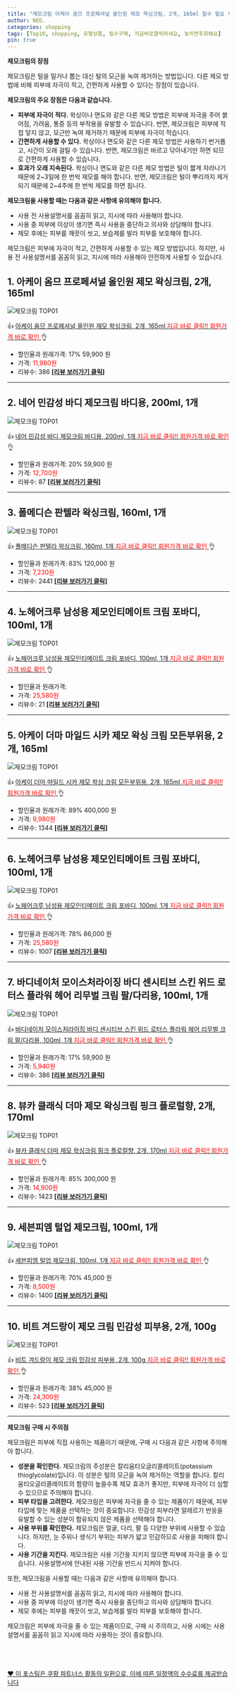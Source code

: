 ```yaml
---
title: "제모크림 아케이 옴므 프로페셔널 올인원 제모 왁싱크림, 2개, 165ml 필수 필요 추천 제품 비교 최저 가격 비교 장점 구매 후기 구매평"
author: NEO.
categories: shopping
tags: [Top10, shopping, 유행상품, 필수구매, 지금바로클릭하세요, 놓치면후회해요]
pin: true
---
```

**제모크림의 장점**

제모크림은 털을 밀거나 뽑는 대신 털의 모근을 녹여 제거하는 방법입니다. 다른 제모 방법에 비해 피부에 자극이 적고, 간편하게 사용할 수 있다는 장점이 있습니다.

**제모크림의 주요 장점은 다음과 같습니다.**

* **피부에 자극이 적다.** 왁싱이나 면도와 같은 다른 제모 방법은 피부에 자극을 주어 붉어짐, 가려움, 통증 등의 부작용을 유발할 수 있습니다. 반면, 제모크림은 피부에 직접 닿지 않고, 모근만 녹여 제거하기 때문에 피부에 자극이 적습니다.
* **간편하게 사용할 수 있다.** 왁싱이나 면도와 같은 다른 제모 방법은 사용하기 번거롭고, 시간이 오래 걸릴 수 있습니다. 반면, 제모크림은 바르고 닦아내기만 하면 되므로 간편하게 사용할 수 있습니다.
* **효과가 오래 지속된다.** 왁싱이나 면도와 같은 다른 제모 방법은 털이 짧게 자라나기 때문에 2~3일에 한 번씩 제모를 해야 합니다. 반면, 제모크림은 털이 뿌리까지 제거되기 때문에 2~4주에 한 번씩 제모를 하면 됩니다.

**제모크림을 사용할 때는 다음과 같은 사항에 유의해야 합니다.**

* 사용 전 사용설명서를 꼼꼼히 읽고, 지시에 따라 사용해야 합니다.
* 사용 중 피부에 이상이 생기면 즉시 사용을 중단하고 의사와 상담해야 합니다.
* 제모 후에는 피부를 깨끗이 씻고, 보습제를 발라 피부를 보호해야 합니다.

제모크림은 피부에 자극이 적고, 간편하게 사용할 수 있는 제모 방법입니다. 하지만, 사용 전 사용설명서를 꼼꼼히 읽고, 지시에 따라 사용해야 안전하게 사용할 수 있습니다.

   

## 1. 아케이 옴므 프로페셔널 올인원 제모 왁싱크림, 2개, 165ml

![제모크림 TOP01](https://thumbnail6.coupangcdn.com/thumbnails/remote/490x490ex/image/retail/images/971942954912531-1dc612ef-f2cb-4cd4-bba8-73c188a604d7.jpg)


👍 [아케이 옴므 프로페셔널 올인원 제모 왁싱크림, 2개, 165ml <font color=red> 지금 바로 클릭!! 회원가격 바로 확인 </font> ](https://link.coupang.com/re/AFFSDP?lptag=AF3617701&subid=GithubCoopas&pageKey=6784902117&traceid=V0-153&itemId=17108422815&vendorItemId=84282140826) 👌 


- 할인율과 원래가격: 17%  59,900   원
- 가격: <span style='color:red'>11,980원</span>
- 리뷰수: 386  [**[리뷰 보러가기 클릭]**](https://link.coupang.com/re/AFFSDP?lptag=AF3617701&subid=GithubCoopas&pageKey=6784902117&traceid=V0-153&itemId=17108422815&vendorItemId=84282140826)

---


   

## 2. 네어 민감성 바디 제모크림 바디용, 200ml, 1개

![제모크림 TOP01](https://thumbnail6.coupangcdn.com/thumbnails/remote/490x490ex/image/retail/images/1240809953307035-8fe1f78d-fc08-464a-a361-d0c86f2363cb.jpg)


👍 [네어 민감성 바디 제모크림 바디용, 200ml, 1개 <font color=red> 지금 바로 클릭!! 회원가격 바로 확인 </font> ](https://link.coupang.com/re/AFFSDP?lptag=AF3617701&subid=GithubCoopas&pageKey=6641290923&traceid=V0-153&itemId=15182303006&vendorItemId=70107375708) 👌 


- 할인율과 원래가격: 20%  59,900   원
- 가격: <span style='color:red'>12,700원</span>
- 리뷰수: 87  [**[리뷰 보러가기 클릭]**](https://link.coupang.com/re/AFFSDP?lptag=AF3617701&subid=GithubCoopas&pageKey=6641290923&traceid=V0-153&itemId=15182303006&vendorItemId=70107375708)

---


   

## 3. 폴메디슨 판텔라 왁싱크림, 160ml, 1개

![제모크림 TOP01](https://thumbnail6.coupangcdn.com/thumbnails/remote/490x490ex/image/retail/images/3411378449469887-0a89dcc1-4688-49b4-a8d4-dbde894f9c41.jpg)


👍 [폴메디슨 판텔라 왁싱크림, 160ml, 1개 <font color=red> 지금 바로 클릭!! 회원가격 바로 확인 </font> ](https://link.coupang.com/re/AFFSDP?lptag=AF3617701&subid=GithubCoopas&pageKey=1319780266&traceid=V0-153&itemId=2340028432&vendorItemId=70336619483) 👌 


- 할인율과 원래가격: 83%  120,000   원
- 가격: <span style='color:red'>7,230원</span>
- 리뷰수: 2441  [**[리뷰 보러가기 클릭]**](https://link.coupang.com/re/AFFSDP?lptag=AF3617701&subid=GithubCoopas&pageKey=1319780266&traceid=V0-153&itemId=2340028432&vendorItemId=70336619483)

---


   

## 4. 노헤어크루 남성용 제모인티메이트 크림 포바디, 100ml, 1개

![제모크림 TOP01](https://thumbnail7.coupangcdn.com/thumbnails/remote/490x490ex/image/vendor_inventory/a5bb/cf60d8a5157bbd7f0b24d3541f22a80c54863e4548c798b6ce226981181c.jpg)


👍 [노헤어크루 남성용 제모인티메이트 크림 포바디, 100ml, 1개 <font color=red> 지금 바로 클릭!! 회원가격 바로 확인 </font> ](https://link.coupang.com/re/AFFSDP?lptag=AF3617701&subid=GithubCoopas&pageKey=2187659991&traceid=V0-153&itemId=3720363871&vendorItemId=84333495728) 👌 


- 할인율과 원래가격: 
- 가격: <span style='color:red'>25,580원</span>
- 리뷰수: 21  [**[리뷰 보러가기 클릭]**](https://link.coupang.com/re/AFFSDP?lptag=AF3617701&subid=GithubCoopas&pageKey=2187659991&traceid=V0-153&itemId=3720363871&vendorItemId=84333495728)

---


   

## 5. 아케이 더마 마일드 시카 제모 왁싱 크림 모든부위용, 2개, 165ml

![제모크림 TOP01](https://thumbnail10.coupangcdn.com/thumbnails/remote/490x490ex/image/retail/images/1859291892198215-a4f80c5b-6724-4d7e-b8bb-00ed2e962ebb.jpg)


👍 [아케이 더마 마일드 시카 제모 왁싱 크림 모든부위용, 2개, 165ml <font color=red> 지금 바로 클릭!! 회원가격 바로 확인 </font> ](https://link.coupang.com/re/AFFSDP?lptag=AF3617701&subid=GithubCoopas&pageKey=6976223826&traceid=V0-153&itemId=18777202682&vendorItemId=84203839530) 👌 


- 할인율과 원래가격: 89%  400,000   원
- 가격: <span style='color:red'>9,980원</span>
- 리뷰수: 1344  [**[리뷰 보러가기 클릭]**](https://link.coupang.com/re/AFFSDP?lptag=AF3617701&subid=GithubCoopas&pageKey=6976223826&traceid=V0-153&itemId=18777202682&vendorItemId=84203839530)

---


   

## 6. 노헤어크루 남성용 제모인티메이트 크림 포바디, 100ml, 1개

![제모크림 TOP01](https://thumbnail7.coupangcdn.com/thumbnails/remote/490x490ex/image/vendor_inventory/a5bb/cf60d8a5157bbd7f0b24d3541f22a80c54863e4548c798b6ce226981181c.jpg)


👍 [노헤어크루 남성용 제모인티메이트 크림 포바디, 100ml, 1개 <font color=red> 지금 바로 클릭!! 회원가격 바로 확인 </font> ](https://link.coupang.com/re/AFFSDP?lptag=AF3617701&subid=GithubCoopas&pageKey=2187659991&traceid=V0-153&itemId=3720363871&vendorItemId=84333495728) 👌 


- 할인율과 원래가격: 78%  86,000   원
- 가격: <span style='color:red'>25,580원</span>
- 리뷰수: 1007  [**[리뷰 보러가기 클릭]**](https://link.coupang.com/re/AFFSDP?lptag=AF3617701&subid=GithubCoopas&pageKey=2187659991&traceid=V0-153&itemId=3720363871&vendorItemId=84333495728)

---


   

## 7. 바디네이처 모이스처라이징 바디 센시티브 스킨 위드 로터스 플라워 헤어 리무벌 크림 팔/다리용, 100ml, 1개

![제모크림 TOP01](https://thumbnail9.coupangcdn.com/thumbnails/remote/490x490ex/image/retail/images/2020/05/06/16/4/190f2dcc-6514-4ba7-b8d6-db8a4625bdda.jpg)


👍 [바디네이처 모이스처라이징 바디 센시티브 스킨 위드 로터스 플라워 헤어 리무벌 크림 팔/다리용, 100ml, 1개 <font color=red> 지금 바로 클릭!! 회원가격 바로 확인 </font> ](https://link.coupang.com/re/AFFSDP?lptag=AF3617701&subid=GithubCoopas&pageKey=1548147177&traceid=V0-153&itemId=2649995202&vendorItemId=70640860892) 👌 


- 할인율과 원래가격: 17%  59,900   원
- 가격: <span style='color:red'>5,940원</span>
- 리뷰수: 386  [**[리뷰 보러가기 클릭]**](https://link.coupang.com/re/AFFSDP?lptag=AF3617701&subid=GithubCoopas&pageKey=1548147177&traceid=V0-153&itemId=2649995202&vendorItemId=70640860892)

---


   

## 8. 뷰카 클래식 더마 제모 왁싱크림 핑크 플로럴향, 2개, 170ml

![제모크림 TOP01](https://thumbnail7.coupangcdn.com/thumbnails/remote/490x490ex/image/retail/images/2023/05/30/9/4/30fad73a-68ef-488f-8681-db8b6c9d6c7a.jpg)


👍 [뷰카 클래식 더마 제모 왁싱크림 핑크 플로럴향, 2개, 170ml <font color=red> 지금 바로 클릭!! 회원가격 바로 확인 </font> ](https://link.coupang.com/re/AFFSDP?lptag=AF3617701&subid=GithubCoopas&pageKey=7367893946&traceid=V0-153&itemId=18998584242&vendorItemId=86123642932) 👌 


- 할인율과 원래가격: 85%  300,000   원
- 가격: <span style='color:red'>14,900원</span>
- 리뷰수: 1423  [**[리뷰 보러가기 클릭]**](https://link.coupang.com/re/AFFSDP?lptag=AF3617701&subid=GithubCoopas&pageKey=7367893946&traceid=V0-153&itemId=18998584242&vendorItemId=86123642932)

---


   

## 9. 세븐피엠 털업 제모크림, 100ml, 1개

![제모크림 TOP01](https://thumbnail9.coupangcdn.com/thumbnails/remote/490x490ex/image/retail/images/97833043448208-072a7472-7f4b-49dc-ad38-2360eeea8d35.jpg)


👍 [세븐피엠 털업 제모크림, 100ml, 1개 <font color=red> 지금 바로 클릭!! 회원가격 바로 확인 </font> ](https://link.coupang.com/re/AFFSDP?lptag=AF3617701&subid=GithubCoopas&pageKey=1063847434&traceid=V0-153&itemId=2009714774&vendorItemId=70009580004) 👌 


- 할인율과 원래가격: 70%  45,000   원
- 가격: <span style='color:red'>8,500원</span>
- 리뷰수: 1400  [**[리뷰 보러가기 클릭]**](https://link.coupang.com/re/AFFSDP?lptag=AF3617701&subid=GithubCoopas&pageKey=1063847434&traceid=V0-153&itemId=2009714774&vendorItemId=70009580004)

---


   

## 10. 비트 겨드랑이 제모 크림 민감성 피부용, 2개, 100g

![제모크림 TOP01](https://thumbnail10.coupangcdn.com/thumbnails/remote/490x490ex/image/vendor_inventory/27f6/b3e6892da33453778805b1b1efcb7374713b40d72a082794e3598f483a9f.jpg)


👍 [비트 겨드랑이 제모 크림 민감성 피부용, 2개, 100g <font color=red> 지금 바로 클릭!! 회원가격 바로 확인 </font> ](https://link.coupang.com/re/AFFSDP?lptag=AF3617701&subid=GithubCoopas&pageKey=7660203105&traceid=V0-153&itemId=20406006928&vendorItemId=87488223634) 👌 


- 할인율과 원래가격: 38%  45,000   원
- 가격: <span style='color:red'>24,300원</span>
- 리뷰수: 523  [**[리뷰 보러가기 클릭]**](https://link.coupang.com/re/AFFSDP?lptag=AF3617701&subid=GithubCoopas&pageKey=7660203105&traceid=V0-153&itemId=20406006928&vendorItemId=87488223634)

---
**제모크림 구매 시 주의점**

제모크림은 피부에 직접 사용하는 제품이기 때문에, 구매 시 다음과 같은 사항에 주의해야 합니다.

* **성분을 확인한다.** 제모크림의 주성분은 칼리움티오글리콜레이트(potassium thioglycolate)입니다. 이 성분은 털의 모근을 녹여 제거하는 역할을 합니다. 칼리움티오글리콜레이트의 함량이 높을수록 제모 효과가 좋지만, 피부에 자극이 더 심할 수 있으므로 주의해야 합니다.
* **피부 타입을 고려한다.** 제모크림은 피부에 자극을 줄 수 있는 제품이기 때문에, 피부 타입에 맞는 제품을 선택하는 것이 중요합니다. 민감성 피부라면 알레르기 반응을 유발할 수 있는 성분이 함유되지 않은 제품을 선택해야 합니다.
* **사용 부위를 확인한다.** 제모크림은 얼굴, 다리, 팔 등 다양한 부위에 사용할 수 있습니다. 하지만, 눈 주위나 생식기 부위는 피부가 얇고 민감하므로 사용을 피해야 합니다.
* **사용 기간을 지킨다.** 제모크림은 사용 기간을 지키지 않으면 피부에 자극을 줄 수 있습니다. 사용설명서에 안내된 사용 기간을 반드시 지켜야 합니다.

또한, 제모크림을 사용할 때는 다음과 같은 사항에 유의해야 합니다.

* 사용 전 사용설명서를 꼼꼼히 읽고, 지시에 따라 사용해야 합니다.
* 사용 중 피부에 이상이 생기면 즉시 사용을 중단하고 의사와 상담해야 합니다.
* 제모 후에는 피부를 깨끗이 씻고, 보습제를 발라 피부를 보호해야 합니다.

제모크림은 피부에 자극을 줄 수 있는 제품이므로, 구매 시 주의하고, 사용 시에는 사용설명서를 꼼꼼히 읽고 지시에 따라 사용하는 것이 중요합니다.<br><br><br><br><br> [ ❤  이 포스팅은 쿠팡 파트너스 활동의 일환으로, 이에 따른 일정액의 수수료를 제공받습니다](https://link.coupang.com/a/bcEFyh)